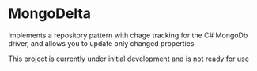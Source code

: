 # MongoDelta
Implements a repository pattern with chage tracking for the C# MongoDb driver, and allows you to update only changed properties

This project is currently under initial development and is not ready for use
